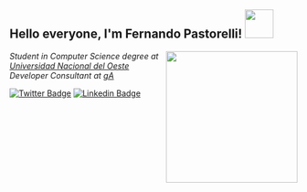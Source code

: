 <h2> Hello everyone, I'm Fernando Pastorelli! <img src="https://media.giphy.com/media/2m1WUiwkhg0zVFlw7d/giphy.gif" width="50"></h2>
<img align='right' src="https://i.imgur.com/cFvUPwU.png" width="230">
<p><em>Student in Computer Science degree at <a href="http://www.uno.edu.ar">Universidad Nacional del Oeste</a></br>Developer Consultant at <a href="https://grupoassa.com">gA</a>
</em></p>

[![Twitter Badge](https://img.shields.io/badge/-@Phosphorus_M-1ca0f1?style=flat-square&labelColor=1ca0f1&logo=twitter&logoColor=white&link=https://twitter.com/Phosphorus_M)](https://twitter.com/Phosphorus_M) 
[![Linkedin Badge](https://img.shields.io/badge/-Fernando_Pastorelli-blue?style=flat-square&logo=Linkedin&logoColor=white&link=https://www.linkedin.com/in/fernando-pastorelli/)](https://www.linkedin.com/in/fernando-pastorelli/)
